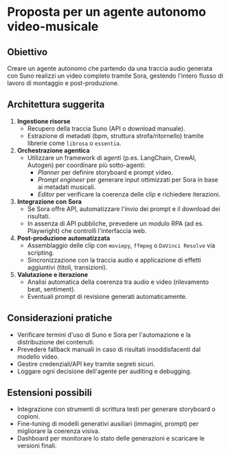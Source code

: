 # Proposta per un agente autonomo video-musicale

## Obiettivo
Creare un agente autonomo che partendo da una traccia audio generata con Suno realizzi un video completo tramite Sora, gestendo l'intero flusso di lavoro di montaggio e post-produzione.

## Architettura suggerita
1. **Ingestione risorse**
   - Recupero della traccia Suno (API o download manuale).
   - Estrazione di metadati (bpm, struttura strofa/ritornello) tramite librerie come `librosa` o `essentia`.
2. **Orchestrazione agentica**
   - Utilizzare un framework di agenti (p.es. LangChain, CrewAI, Autogen) per coordinare più sotto-agenti:
     - *Planner* per definire storyboard e prompt video.
     - *Prompt engineer* per generare input ottimizzati per Sora in base ai metadati musicali.
     - *Editor* per verificare la coerenza delle clip e richiedere iterazioni.
3. **Integrazione con Sora**
   - Se Sora offre API, automatizzare l'invio dei prompt e il download dei risultati.
   - In assenza di API pubbliche, prevedere un modulo RPA (ad es. Playwright) che controlli l'interfaccia web.
4. **Post-produzione automatizzata**
   - Assemblaggio delle clip con `moviepy`, `ffmpeg` o `DaVinci Resolve` via scripting.
   - Sincronizzazione con la traccia audio e applicazione di effetti aggiuntivi (titoli, transizioni).
5. **Valutazione e iterazione**
   - Analisi automatica della coerenza tra audio e video (rilevamento beat, sentiment).
   - Eventuali prompt di revisione generati automaticamente.

## Considerazioni pratiche
- Verificare termini d'uso di Suno e Sora per l'automazione e la distribuzione dei contenuti.
- Prevedere fallback manuali in caso di risultati insoddisfacenti dal modello video.
- Gestire credenziali/API key tramite segreti sicuri.
- Loggare ogni decisione dell'agente per auditing e debugging.

## Estensioni possibili
- Integrazione con strumenti di scrittura testi per generare storyboard o copioni.
- Fine-tuning di modelli generativi ausiliari (immagini, prompt) per migliorare la coerenza visiva.
- Dashboard per monitorare lo stato delle generazioni e scaricare le versioni finali.
